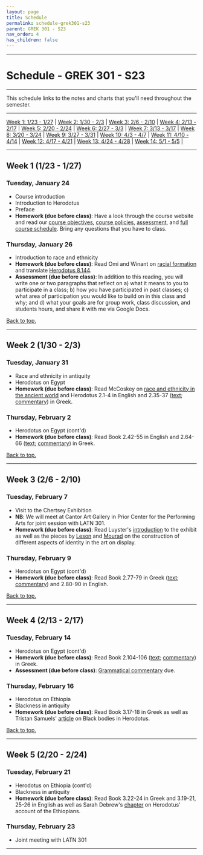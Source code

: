 ```yaml
---
layout: page
title: Schedule
permalink: schedule-grek301-s23
parent: GREK 301 - S23
nav_order: 4
has_children: false
---
```

***

# Schedule - GREK 301 - S23

***

This schedule links  to the notes and charts that you'll need throughout the semester. 

***

[Week 1: 1/23 - 1/27](#week-1) \| [Week 2: 1/30 - 2/3](#week-2) \| [Week 3: 2/6 - 2/10](#week-3) \|
[Week 4: 2/13 - 2/17](#week-4) \| [Week 5: 2/20 - 2/24](#week-5) \| [Week 6: 2/27 - 3/3](#week-6) \|
[Week 7: 3/13 - 3/17](#week-7) \| [Week 8: 3/20 - 3/24](#week-8) \| [Week 9: 3/27 - 3/31](#week-9) \|
[Week 10: 4/3 - 4/7](#week-10) \| [Week 11: 4/10 - 4/14](#week-11) \| [Week 12: 4/17 - 4/21](#week-12) \|
[Week 13: 4/24 - 4/28](#week-13) \| [Week 14: 5/1 - 5/5](#week-14) \|

***

## Week 1 (1/23 - 1/27)

### Tuesday, January 24
- Course introduction
- Introduction to Herodotus
- Preface
- **Homework (due before class)**: Have a look through the course website and read our [course objectives](https://dominicmachado.github.io/course-objectives-grek301-s23), [course policies](https://dominicmachado.github.io/course-policies-grek301-s23), [assessment](https://dominicmachado.github.io/assessment-grek301-s23), and [full course schedule](https://dominicmachado.github.io/schedule-grek301-s23). Bring any questions that you have to class.

### Thursday, January 26
- Introduction to race and ethnicity
- **Homework (due before class)**: Read Omi and Winant on [racial formation](https://drive.google.com/file/d/1dkCJArlD5o_jCSzmcF0cWt9g574TaG-g/view?usp=share_link) and translate [Herodotus 8.144](https://drive.google.com/file/d/1PVSDuQmnTE9UYzarp-8rzzBMSUzrAzrr/view?usp=share_link). 
- **Assessment (due before class)**: In addition to this reading, you will write one or two paragraphs that reflect on a) what it means to you to participate in a class; b) how you have participated in past classes; c) what area of participation you would like to build on in this class and why; and d) what your goals are for group work, class discussion, and students hours, and share it with me via Google Docs.


[Back to top.](#top)

***

## Week 2 (1/30 - 2/3)

### Tuesday, January 31
- Race and ethnicity in antiquity
- Herodotus on Egypt
- **Homework (due before class)**: Read McCoskey on [race and ethnicity in the ancient world](https://drive.google.com/file/d/1hK7_b3P49EEeJtc5HdBwdePIXWbR5X9t/view?usp=share_link) and Herodotus 2.1-4 in English and 2.35-37 ([text](https://drive.google.com/file/d/1XiIorXw8wZF4L3j1iKEAV39IzUFzF-ED/view?usp=share_link); [commentary](https://drive.google.com/file/d/1p3rKdw6reR6ADyrOX_Cd-ClRUrzIB3iR/view?usp=share_link)) in Greek.

### Thursday, February 2
- Herodotus on Egypt (cont'd)
- **Homework (due before class)**: Read Book 2.42-55 in English and 2.64-66 ([text](https://drive.google.com/file/d/1IcbTl1BV2w4Y_9GfYqS6PleuF4unx8ax/view?usp=share_link); [commentary](https://drive.google.com/file/d/1xX0s_QL27n81L7TORPnv3WPqy0vASd3L/view?usp=share_link)) in Greek. 

[Back to top.](#top)

***

## Week 3 (2/6 - 2/10)

### Tuesday, February 7
- Visit to the Chertsey Exhibition
- **NB**: We will meet at Cantor Art Gallery in Prior Center for the Performing Arts for joint session with LATN 301.
- **Homework (due before class)**: Read Luyster's [introduction](https://drive.google.com/file/d/1dQE_b7jaf65EHw3NkTU4ckwuEku6xLwI/view?usp=share_link) to the exhibit as well as the pieces by [Leson](https://drive.google.com/file/d/1lA9swq0wxPnKr_9PLFpC-3fp9p87p3uj/view?usp=share_link) and [Mourad](https://drive.google.com/file/d/1zzSqCd6m_NK3bc8jJF4wXT-MY-6jHNCi/view?usp=share_link) on the construction of different aspects of identity in the art on display. 

### Thursday, February 9
- Herodotus on Egypt (cont'd)
- **Homework (due before class)**: Read Book 2.77-79 in Greek ([text](https://drive.google.com/file/d/1I_ZSPyQ_ykGFfKux7nQJbrjBbs1kNAEt/view?usp=share_link); [commentary](https://drive.google.com/file/d/1kunnLGecdqKI4TcU3aTIY-5K3KgNvRNm/view?usp=share_link)) and 2.80-90 in English. 

[Back to top.](#top)

***

## Week 4 (2/13 - 2/17)

### Tuesday, February 14
- Herodotus on Egypt (cont'd)
- **Homework (due before class)**: Read Book 2.104-106 ([text](https://drive.google.com/file/d/1JpPUzZ1gryXSOZxfNOyeXtgxN48ms2iQ/view?usp=share_link); [commentary](https://drive.google.com/file/d/1trWMVcCS7qyOJTuUYLB1sPrU5g_5HXYL/view?usp=share_link)) in Greek.
- **Assessment (due before class)**: [Grammatical commentary](https://dominicmachado.github.io/grammatical-commentary) due.

### Thursday, February 16
- Herodotus on Ethiopia
- Blackness in antiquity
- **Homework (due before class)**: Read Book 3.17-18 in Greek as well as Tristan Samuels' [article](https://drive.google.com/file/d/196DOo3DZQvh64VGexPprjIOmph28KxbF/view?usp=share_link) on Black bodies in Herodotus.

[Back to top.](#top)

***

## Week 5 (2/20 - 2/24)

### Tuesday, February 21
- Herodotus on Ethiopia (cont'd)
- Blackness in antiquity
- **Homework (due before class)**: Read Book 3.22-24 in Greek and 3.19-21, 25-26 in English as well as Sarah Debrew's [chapter](https://drive.google.com/file/d/1yaj-5m4SmIPlHK8JDxqxfz29RSZqfiuC/view?usp=share_link) on Herodotus' account of the Ethiopians.

### Thursday, February 23
- Joint meeting with LATN 301

***
